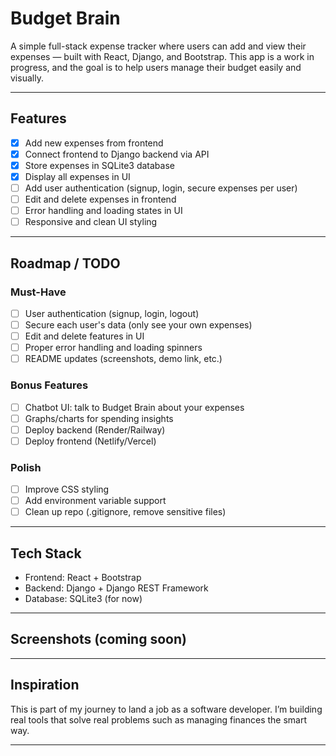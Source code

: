 # Budget Brain 

A simple full-stack expense tracker where users can add and view their expenses — built with React, Django, and Bootstrap. This app is a work in progress, and the goal is to help users manage their budget easily and visually.

---

##  Features

- [x] Add new expenses from frontend
- [x] Connect frontend to Django backend via API
- [x] Store expenses in SQLite3 database
- [x] Display all expenses in UI
- [ ] Add user authentication (signup, login, secure expenses per user)
- [ ] Edit and delete expenses in frontend
- [ ] Error handling and loading states in UI
- [ ] Responsive and clean UI styling

---

##  Roadmap / TODO

### Must-Have
- [ ] User authentication (signup, login, logout)
- [ ] Secure each user's data (only see your own expenses)
- [ ] Edit and delete features in UI
- [ ] Proper error handling and loading spinners
- [ ] README updates (screenshots, demo link, etc.)

### Bonus Features
- [ ] Chatbot UI: talk to Budget Brain about your expenses
- [ ] Graphs/charts for spending insights
- [ ] Deploy backend (Render/Railway)
- [ ] Deploy frontend (Netlify/Vercel)

### Polish
- [ ] Improve CSS styling
- [ ] Add environment variable support
- [ ] Clean up repo (.gitignore, remove sensitive files)

---

##  Tech Stack

- Frontend: React + Bootstrap
- Backend: Django + Django REST Framework
- Database: SQLite3 (for now)

---

##  Screenshots (coming soon)

---

##  Inspiration

This is part of my journey to land a job as a software developer. I’m building real tools that solve real problems such as managing finances the smart way.

---
